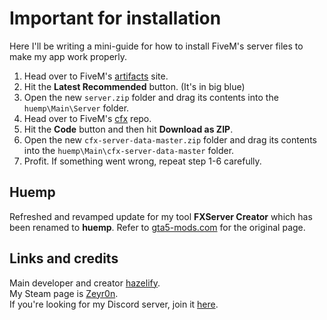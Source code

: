 # Important for installation
Here I'll be writing a mini-guide for how to install FiveM's server files to make my app work properly.

1. Head over to FiveM's <a href="https://runtime.fivem.net/artifacts/fivem/build_server_windows/master/">artifacts</a> site.
2. Hit the **Latest Recommended** button. (It's in big blue)
3. Open the new `server.zip` folder and drag its contents into the `huemp\Main\Server` folder.
4. Head over to FiveM's <a href="https://github.com/citizenfx/cfx-server-data">cfx</a> repo.
5. Hit the **Code** button and then hit **Download as ZIP**.
6. Open the new `cfx-server-data-master.zip` folder and drag its contents into the `huemp\Main\cfx-server-data-master` folder.
7. Profit. If something went wrong, repeat step 1-6 carefully.

## Huemp
Refreshed and revamped update for my tool **FXServer Creator** which has been renamed to **huemp**.
Refer to <a href="https://www.gta5-mods.com/tools/fxserver-fivem-server-creator">gta5-mods.com</a> for the original page.

## Links and credits
Main developer and creator <a href="https://www.gta5-mods.com/users/Remexy_">hazelify</a>.\
My Steam page is <a href="https://steamcommunity.com/id/de_cyanide/">Zeyr0n</a>.\
If you're looking for my Discord server, join it <a href="https://discord.gg/U2PMT6b">here</a>.
